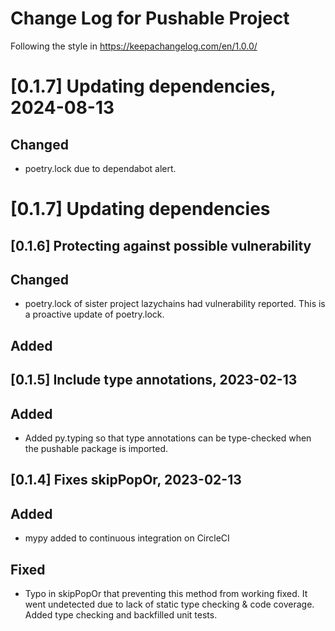 # Change Log for Pushable Project

Following the style in https://keepachangelog.com/en/1.0.0/

# [0.1.7] Updating dependencies, 2024-08-13

## Changed

- poetry.lock due to dependabot alert.

# [0.1.7] Updating dependencies

## [0.1.6] Protecting against possible vulnerability

## Changed

- poetry.lock of sister project lazychains had vulnerability reported. This
  is a proactive update of poetry.lock.

## Added

## [0.1.5] Include type annotations, 2023-02-13

## Added

- Added py.typing so that type annotations can be type-checked when the pushable
  package is imported.


## [0.1.4] Fixes skipPopOr, 2023-02-13

## Added

- mypy added to continuous integration on CircleCI

## Fixed

- Typo in skipPopOr that preventing this method from working fixed.
  It went undetected due to lack of static type checking &
  code coverage. Added type checking and backfilled unit tests.

